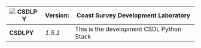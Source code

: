 
![CSDLPY](http://polar.ncep.noaa.gov/estofs/csdlpy-logo.png)  | Version:   |  Coast Survey Development Laboratory       |
--------------------------------------------------------------|------------|--------------------------------------------|
**CSDLPY**                                                    | *1.5.1*    |  This is the development CSDL Python Stack | 


